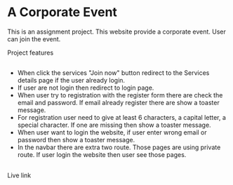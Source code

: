 # A Corporate Event

This is an assignment project. This website provide a corporate event. User can join the event. 

Project features

##

- When click the services "Join now" button redirect to the Services details page if the user already login.
- If user are not login then redirect to login page.
- When user try to registration with the register form there are check the email and password. If email already register there are show a toaster message.
- For registration user need to give at least 6 characters, a capital letter, a special character. If one are missing then show a toaster message.
- When user want to login the website, if user enter wrong email or password then show a toaster message.
- In the navbar there are extra two route. Those pages are using private route. If user login the website then user see those pages.

##
Live link
[]()

